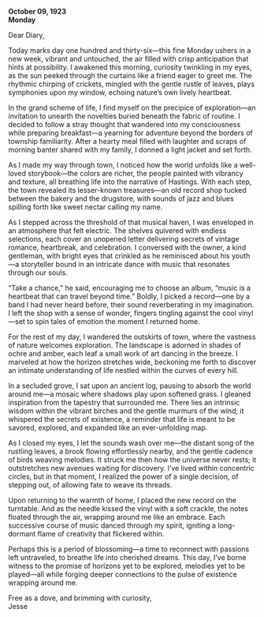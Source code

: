 
**October 09, 1923**  
**Monday**  

Dear Diary,

Today marks day one hundred and thirty-six—this fine Monday ushers in a new week, vibrant and untouched, the air filled with crisp anticipation that hints at possibility. I awakened this morning, curiosity twinkling in my eyes, as the sun peeked through the curtains like a friend eager to greet me. The rhythmic chirping of crickets, mingled with the gentle rustle of leaves, plays symphonies upon my window, echoing nature’s own lively heartbeat. 

In the grand scheme of life, I find myself on the precipice of exploration—an invitation to unearth the novelties buried beneath the fabric of routine. I decided to follow a stray thought that wandered into my consciousness while preparing breakfast—a yearning for adventure beyond the borders of township familiarity. After a hearty meal filled with laughter and scraps of morning banter shared with my family, I donned a light jacket and set forth.

As I made my way through town, I noticed how the world unfolds like a well-loved storybook—the colors are richer, the people painted with vibrancy and texture, all breathing life into the narrative of Hastings. With each step, the town revealed its lesser-known treasures—an old record shop tucked between the bakery and the drugstore, with sounds of jazz and blues spilling forth like sweet nectar calling my name.

As I stepped across the threshold of that musical haven, I was enveloped in an atmosphere that felt electric. The shelves quivered with endless selections, each cover an unopened letter delivering secrets of vintage romance, heartbreak, and celebration. I conversed with the owner, a kind gentleman, with bright eyes that crinkled as he reminisced about his youth—a storyteller bound in an intricate dance with music that resonates through our souls. 

“Take a chance,” he said, encouraging me to choose an album, “music is a heartbeat that can travel beyond time.” Boldly, I picked a record—one by a band I had never heard before, their sound reverberating in my imagination. I left the shop with a sense of wonder, fingers tingling against the cool vinyl—set to spin tales of emotion the moment I returned home.

For the rest of my day, I wandered the outskirts of town, where the vastness of nature welcomes exploration. The landscape is adorned in shades of ochre and amber, each leaf a small work of art dancing in the breeze. I marveled at how the horizon stretches wide, beckoning me forth to discover an intimate understanding of life nestled within the curves of every hill.

In a secluded grove, I sat upon an ancient log, pausing to absorb the world around me—a mosaic where shadows play upon softened grass. I gleaned inspiration from the tapestry that surrounded me. There lies an intrinsic wisdom within the vibrant birches and the gentle murmurs of the wind; it whispered the secrets of existence, a reminder that life is meant to be savored, explored, and expanded like an ever-unfolding map.

As I closed my eyes, I let the sounds wash over me—the distant song of the rustling leaves, a brook flowing effortlessly nearby, and the gentle cadence of birds weaving melodies. It struck me then how the universe never rests; it outstretches new avenues waiting for discovery. I’ve lived within concentric circles, but in that moment, I realized the power of a single decision, of stepping out, of allowing fate to weave its threads.

Upon returning to the warmth of home, I placed the new record on the turntable. And as the needle kissed the vinyl with a soft crackle, the notes floated through the air, wrapping around me like an embrace. Each successive course of music danced through my spirit, igniting a long-dormant flame of creativity that flickered within. 

Perhaps this is a period of blossoming—a time to reconnect with passions left untraveled, to breathe life into cherished dreams. This day, I’ve borne witness to the promise of horizons yet to be explored, melodies yet to be played—all while forging deeper connections to the pulse of existence wrapping around me.

Free as a dove, and brimming with curiosity,  
Jesse
